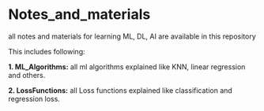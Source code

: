 # Notes_and_materials

all notes and materials for learning  ML, DL, AI are available in this repository

This includes following:

**1. ML_Algorithms:** all ml algorithms explained like KNN, linear regression and others.

**2. LossFunctions:** all Loss functions explained like classification and regression loss.


